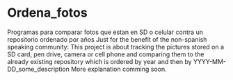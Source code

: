 # Ordena_fotos
Programas para comparar fotos que estan en SD o celular contra un repositorio ordenado por años
Just for the benefit of the non-spanish speaking community:
This project is about tracking the pictures stored on a SD card, pen drive, camera or cell phone
and comparing them to the already existing repository which is ordered by year and then by 
YYYY-MM-DD_some_description
More explanation comming soon.

